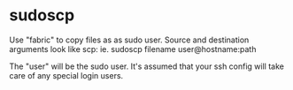 sudoscp
=======

Use "fabric" to copy files as as sudo user. Source and destination arguments
look like scp: ie. sudoscp filename user@hostname:path

The "user" will be the sudo user. It's assumed that your ssh config will take
care of any special login users.
